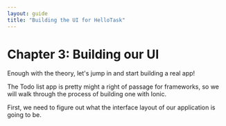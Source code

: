 ```yaml
---
layout: guide
title: "Building the UI for HelloTask"
---
```


# Chapter 3: Building our UI

Enough with the theory, let's jump in and start building a real app!

The Todo list app is pretty might a right of passage for frameworks, so we will walk through the process of building one with Ionic.

First, we need to figure out what the interface layout of our application is going to be. 
